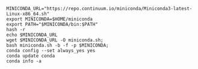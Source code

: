     MINICONDA_URL="https://repo.continuum.io/miniconda/Miniconda3-latest-Linux-x86_64.sh"
    export MINICONDA=$HOME/miniconda
    export PATH="$MINICONDA/bin:$PATH"
    hash -r
    echo $MINICONDA_URL
    wget $MINICONDA_URL -O miniconda.sh;
    bash miniconda.sh -b -f -p $MINICONDA;
    conda config --set always_yes yes
    conda update conda
    conda info -a
